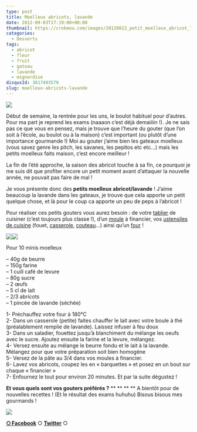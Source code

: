 ```yaml
---
type: post
title: Moelleux abricots, lavande
date: 2012-09-03T17:19:00+00:00
thumbnail: https://crokmou.com/images/20120822_petit_moelleux_abricot_lavande_0055.jpg
categories: 
  - Desserts
tags: 
  - abricot
  - fleur
  - fruit
  - gateau
  - lavande
  - mignardise
disqusId: 3617493579
slug: moelleux-abricots-lavande
---
```


[![](http://1.bp.blogspot.com/-hFa6BQ64BwE/UETOblmrMrI/AAAAAAAAD9Y/kf6nbd8E4C8/s320/20120822_petit_moelleux_abricot_lavande_0055_bann.jpg)](http://1.bp.blogspot.com/-hFa6BQ64BwE/UETOblmrMrI/AAAAAAAAD9Y/kf6nbd8E4C8/s1600/20120822_petit_moelleux_abricot_lavande_0055_bann.jpg)

Début de semaine, la rentrée pour les uns, le boulot habituel pour d’autres. Pour ma part je reprend les exams (naaaon c’est déjà demaiiiin !). Je ne sais pas ce que vous en pensez, mais je trouve que l’heure du gouter (que l’on soit à l’école, au boulot ou à la maison) c’est important (ou plutôt d’une importance gourmande !) Moi au gouter j’aime bien les gateaux moelleux (vous savez genre les pitch, les savanes, les pepitos etc etc…) mais les petits moelleux faits maison, c’est encore meilleur !

La fin de l’été approche, la saison des abricot touche à sa fin, ce pourquoi je me suis dit que profiter encore un petit moment avant d’attaquer la nouvelle année, ne pouvait pas faire de mal !

Je vous présente donc des **petits moelleux abricot/lavande** ! J’aime beaucoup la lavande dans les gateaux, je trouve que cela apporte un petit quelque chose, et là pour le coup ca apporte un peu de peps à l’abricot !

Pour réaliser ces petits gouters vous aurez besoin : de votre [tablier](http://www.rueducommerce.fr/m/pl/malid:261) de cuisiner (c’est toujours plus classe !), d’un [moule](http://www.rueducommerce.fr/m/pl/malid:5325292) à financier, vos [ustensiles de cuisine](http://www.rueducommerce.fr/m/pl/malid:43774567) (fouet, [casserole](http://www.rueducommerce.fr/m/pl/malid:115), [couteau](http://www.rueducommerce.fr/m/pl/malid:12468606)…) ainsi qu’un [four](http://www.rueducommerce.fr/m/pl/malid:9404136) !

[![](http://2.bp.blogspot.com/-91lbekA1d78/UETOc0HB6dI/AAAAAAAAD9g/aJ_HYsQZqIY/s400/20120822_petit_moelleux_abricot_lavande_0064_BD.jpg)](http://2.bp.blogspot.com/-91lbekA1d78/UETOc0HB6dI/AAAAAAAAD9g/aJ_HYsQZqIY/s1600/20120822_petit_moelleux_abricot_lavande_0064_BD.jpg)[![](http://4.bp.blogspot.com/-fPZMFHQVcso/UETOeOiQZSI/AAAAAAAAD9k/ftIBqkuSU8w/s400/20120822_petit_moelleux_abricot_lavande_0074_BD.jpg)](http://4.bp.blogspot.com/-fPZMFHQVcso/UETOeOiQZSI/AAAAAAAAD9k/ftIBqkuSU8w/s1600/20120822_petit_moelleux_abricot_lavande_0074_BD.jpg)

Pour 10 minis moelleux

– 40g de beurre  
– 150g farine  
– 1 cuill café de levure  
– 80g sucre  
– 2 œufs  
– 5 cl de lait  
– 2/3 abricots  
– 1 pincée de lavande (séchée)

1- Préchauffez votre four à 180°C  
2- Dans un casserole (petite) faites chauffer le lait avec votre boule à thé (préalablement remplie de lavande). Laissez infuser à feu doux  
3- Dans un saladier, fouettez jusqu’à blanchiment du mélange les oeufs avec le sucre. Ajoutez ensuite la farine et la levure, mélangez.  
4- Versez ensuite au mélange le beurre fondu et le lait à la lavande. Mélangez pour que votre préparation soit bien homogène  
5- Versez de la pâte au 3/4 dans vos moules à financier.  
6- Lavez vos abricots, coupez les en « barquettes » et posez en un bout sur chaque « financier »  
7- Enfournez le tout pour environ 20 minutes. Et par la suite dégustez !

**Et vous quels sont vos gouters préférés ?** ** ** ** ** A bientôt pour de nouvelles recettes ! (Et le résultat des exams huhuhu) Bisous bisous mes gourmands !

[![](http://3.bp.blogspot.com/-A1DIirYXsDk/UETX8NBCkBI/AAAAAAAAD-s/K08f0uTKEPg/s1600/panda-dog-emoticon-003.gif)](http://3.bp.blogspot.com/-A1DIirYXsDk/UETX8NBCkBI/AAAAAAAAD-s/K08f0uTKEPg/s1600/panda-dog-emoticon-003.gif)

[**○<span style="font-size: xx-small; margin: 0px; outline: 0px; padding: 0px;"><span style="font-family: Arial, Helvetica, sans-serif; margin: 0px; outline: 0px; padding: 0px;"> </span></span>Facebook**](https://www.facebook.com/pages/CroKMou/148093255259077) ○ [**Twitter**](https://twitter.com/Crokmou) ○

 